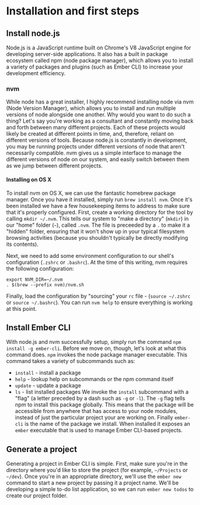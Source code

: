 # Installation and first steps

## Install node.js
Node.js is a JavaScript runtime built on Chrome's V8 JavaScript engine for developing server-side applications. It also has a built in package ecosystem called npm (node package manager), which allows you to install a variety of packages and plugins (such as Ember CLI) to increase your development efficiency.

### nvm
While node has a great installer, I highly recommend installing node via nvm (Node Version Manager), which allows you to install and run multiple versions of node alongside one another. Why would you want to do such a thing? Let's say you're working as a consultant and constantly moving back and forth between many different projects. Each of these projects would likely be created at different points in time, and, therefore, reliant on different versions of tools. Because node.js is constantly in development, you may be running projects under different versions of node that aren't necessarily compatible. nvm gives us a simple interface to manage the different versions of node on our system, and easily switch between them as we jump between different projects.

#### Installing on OS X
To install nvm on OS X, we can use the fantastic homebrew package manager. Once you have it installed, simply run `brew install nvm`. Once it's been installed we have a few housekeeping items to address to make sure that it's properly configured. First, create a working directory for the tool by calling `mkdir ~/.nvm`. This tells our system to "make a directory" (`mkdir`) in our "home" folder (`~`), called `.nvm`. The file is preceeded by a `.` to make it a "hidden" folder, ensuring that it won't show up in your typical filesystem browsing activities (because you shouldn't typically be directly modifying its contents).

Next, we need to add some environment configuration to our shell's configuration (`.zshrc` or `.bashrc`). At the time of this writing, nvm requires the following configuration:
```
export NVM_DIR=~/.nvm
. $(brew --prefix nvm)/nvm.sh
```
Finally, load the configuration by "sourcing" your `rc` file - (`source ~/.zshrc` or `source ~/.bashrc`). You can run `nvm help` to ensure everything is working at this point.

## Install Ember CLI
With node.js and nvm successfully setup, simply run the command `npm install -g ember-cli`. Before we move on, though, let's look at what this command does. `npm` invokes the node package manager executable. This command takes a variety of subcommands such as:
- `install` - install a package
- `help` - lookup help on subcommands or the npm command itself
- `update` - update a package
- `ls` - list installed packages
We invoke the `install` subcommand with a "flag" (a letter preceded by a dash such as `-g` or `-l`). The `-g` flag tells npm to install this package globally. This means that the package will be accessible from anywhere that has access to your node modules, instead of just the particular project your are working on. Finally `ember-cli` is the name of the package we install. When installed it exposes an `ember` executable that is used to manage Ember CLI-based projects.

## Generate a project
Generating a project in Ember CLI is simple. First, make sure you're in the directory where you'd like to store the project (for example, `~/Projects` or `~/dev`). Once you're in an appropriate directory, we'll use the `ember new` command to start a new project by passing it a project name. We'll be developing a simple to-do list application, so we can run `ember new todos` to create our project folder.